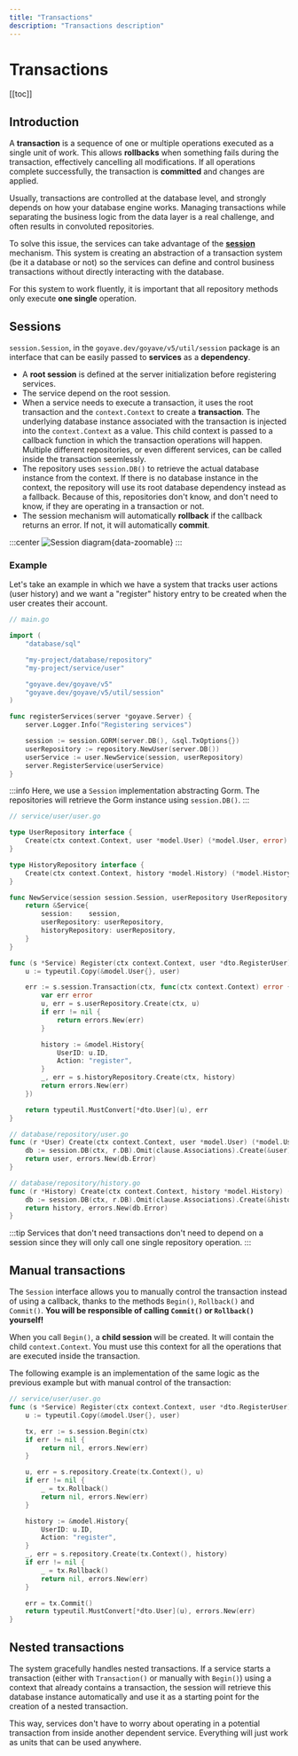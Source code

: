 ```yaml
---
title: "Transactions"
description: "Transactions description"
---
```


# Transactions

[[toc]]

## Introduction

A **transaction** is a sequence of one or multiple operations executed as a single unit of work. This allows **rollbacks** when something fails during the transaction, effectively cancelling all modifications. If all operations complete successfully, the transaction is **committed** and changes are applied.

Usually, transactions are controlled at the database level, and strongly depends on how your database engine works. Managing transactions while separating the business logic from the data layer is a real challenge, and often results in convoluted repositories.

To solve this issue, the services can take advantage of the [**session**](https://pkg.go.dev/goyave.dev/goyave/v5/util/session) mechanism. This system is creating an abstraction of a transaction system (be it a database or not) so the services can define and control business transactions without directly interacting with the database.

For this system to work fluently, it is important that all repository methods only execute **one single** operation.

## Sessions

`session.Session`, in the `goyave.dev/goyave/v5/util/session` package is an interface that can be easily passed to **services** as a **dependency**.

- A **root session** is defined at the server initialization before registering services.
- The service depend on the root session.
- When a service needs to execute a transaction, it uses the root transaction and the `context.Context` to create a **transaction**. The underlying database instance associated with the transaction is injected into the `context.Context` as a value. This child context is passed to a callback function in which the transaction operations will happen. Multiple different repositories, or even different services, can be called inside the transaction seemlessly.  
- The repository uses `session.DB()` to retrieve the actual database instance from the context. If there is no database instance in the context, the repository will use its root database dependency instead as a fallback. Because of this, repositories don't know, and don't need to know, if they are operating in a transaction or not.
- The session mechanism will automatically **rollback** if the callback returns an error. If not, it will automatically **commit**.

:::center
![Session diagram](/diagrams/session.webp){data-zoomable}
:::

### Example

Let's take an example in which we have a system that tracks user actions (user history) and we want a "register" history entry to be created when the user creates their account.

```go
// main.go

import (
	"database/sql"

	"my-project/database/repository"
	"my-project/service/user"

	"goyave.dev/goyave/v5"
	"goyave.dev/goyave/v5/util/session"
)

func registerServices(server *goyave.Server) {
	server.Logger.Info("Registering services")

	session := session.GORM(server.DB(), &sql.TxOptions{})
	userRepository := repository.NewUser(server.DB())
	userService := user.NewService(session, userRepository)
	server.RegisterService(userService)
}
```
:::info
Here, we use a `Session` implementation abstracting Gorm. The repositories will retrieve the Gorm instance using `session.DB()`.
:::

```go
// service/user/user.go

type UserRepository interface {
	Create(ctx context.Context, user *model.User) (*model.User, error)
}

type HistoryRepository interface {
	Create(ctx context.Context, history *model.History) (*model.History, error)
}

func NewService(session session.Session, userRepository UserRepository, historyRepository HistoryRepository) *Service {
	return &Service{
		session:    session,
		userRepository: userRepository,
		historyRepository: userRepository,
	}
}

func (s *Service) Register(ctx context.Context, user *dto.RegisterUser) (*dto.User, error) {
	u := typeutil.Copy(&model.User{}, user)

	err := s.session.Transaction(ctx, func(ctx context.Context) error {
		var err error
		u, err = s.userRepository.Create(ctx, u)
		if err != nil {
			return errors.New(err)
		}

		history := &model.History{
			UserID: u.ID,
			Action: "register",
		}
		_, err = s.historyRepository.Create(ctx, history)
		return errors.New(err)
	})

	return typeutil.MustConvert[*dto.User](u), err
}
```
```go
// database/repository/user.go
func (r *User) Create(ctx context.Context, user *model.User) (*model.User, error) {
	db := session.DB(ctx, r.DB).Omit(clause.Associations).Create(&user)
	return user, errors.New(db.Error)
}
```
```go
// database/repository/history.go
func (r *History) Create(ctx context.Context, history *model.History) (*model.History, error) {
	db := session.DB(ctx, r.DB).Omit(clause.Associations).Create(&history)
	return history, errors.New(db.Error)
}
```

:::tip
Services that don't need transactions don't need to depend on a session since they will only call one single repository operation.
:::

## Manual transactions

The `Session` interface allows you to manually control the transaction instead of using a callback, thanks to the methods `Begin()`, `Rollback()` and `Commit()`. **You will be responsible of calling `Commit()` or `Rollback()` yourself!**

When you call `Begin()`, a **child session** will be created. It will contain the child `context.Context`. You must use this context for all the operations that are executed inside the transaction. 

The following example is an implementation of the same logic as the previous example but with manual control of the transaction:
```go
// service/user/user.go
func (s *Service) Register(ctx context.Context, user *dto.RegisterUser) (*dto.User, error) {
	u := typeutil.Copy(&model.User{}, user)

	tx, err := s.session.Begin(ctx)
	if err != nil {
		return nil, errors.New(err)
	}

	u, err = s.repository.Create(tx.Context(), u)
	if err != nil {
		_ = tx.Rollback()
		return nil, errors.New(err)
	}

	history := &model.History{
		UserID: u.ID,
		Action: "register",
	}
	_, err = s.repository.Create(tx.Context(), history)
	if err != nil {
		_ = tx.Rollback()
		return nil, errors.New(err)
	}

	err = tx.Commit()
	return typeutil.MustConvert[*dto.User](u), errors.New(err)
}
```

## Nested transactions

The system gracefully handles nested transactions. If a service starts a transaction (either with `Transaction()` or manually with `Begin()`) using a context that already contains a transaction, the session will retrieve this database instance automatically and use it as a starting point for the creation of a nested transaction.

This way, services don't have to worry about operating in a potential transaction from inside another dependent service. Everything will just work as units that can be used anywhere.
